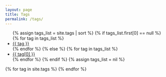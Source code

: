 ```yaml
---
layout: page
title: Tags
permalink: /tags/
---
```

<script language="javascript"> 
function toggle(id) {
    var ele = document.getElementById(id);
    var tag = document.getElementById(id + '-tag');
    if(ele.style.display == "block") {
          ele.style.display = "none";
          tag.style.filter = "invert(0%)";
    } else {
      ele.style.display = "block";
      tag.style.filter = "invert(100%)";
      window.location.hash = id;
    }
} 
</script>
<ul class="tag-cloud">
{% assign tags_list = site.tags | sort %}
{% if tags_list.first[0] == null %}
{% for tag in tags_list %}
<li id="{{ tag }}-tag" style="font-size: {{ tag | last | size | times: 100 | divided_by: tags_list.size | plus: 70 }}%">
<a href="javascript:toggle('{{ tag }}');">
{{ tag }} 
</a>
</li>
{% endfor %}
{% else %}
{% for tag in tags_list %}
<li id="{{ tag[0] }}-tag" style="font-size: {{ tag | last | size | times: 100 | divided_by: tags_list.size | plus: 70 }}%">
<a href="javascript:toggle('{{ tag[0] }}');">
{{ tag[0] }} 
</a>
</li>
{% endfor %}
{% endif %}
{% assign tags_list = nil %}
</ul>
{% for tag in site.tags %}
<div id="{{ tag[0] }}" style="display: none">
<h2 class='tag-header' id="{{ tag[0] }}">{{ tag[0] }}</h2>
<ul>
{% assign pages_list = tag[1] %}
{% for node in pages_list %}
{% if node.title != null %}
{% if group == null or group == node.group %}
{% if page.url == node.url %}
<li class="active">
<a href="{{ site.baseurl }}{{ node.url }}" class="active">{{ node.title }}</a>
</li>
{% else %}
<li>
{% if node.category == 'link' %}
{% if post.links.size > 0 %}
<a href="{{ node.links[0] }}" class="external-link"></a>
{% else %}
<a href="{{ node.external-url }}" class="external-link"></a>
{% endif %}
{% elsif node.category == 'project' && site.github_user %}
<a href="https://github.com/{{ site.github_user }}/{{ node.title }}" class="github-project-link"></a>
{% endif %}
<a href="{{ site.baseurl }}{{ node.url }}">{{ node.title }}</a>
</li>
{% endif %}
{% endif %}
{% endif %}
{% endfor %}
{% assign pages_list = nil %}
{% assign group = nil %}
</ul>
</div>
{% endfor %}
